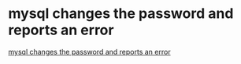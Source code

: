 # mysql changes the password and reports an error
[mysql changes the password and reports an error](https://aiwithcloud.com/2022/09/15/mysql_changes_the_password_and_reports_an_error/)